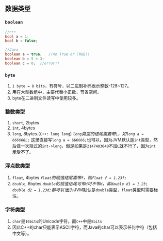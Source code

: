 ## 数据类型

### `boolean`
```cpp
//c++
bool a = 1;
bool b = false;
```
```java
//Java
boolean a = true;   //no True or TRUE!!
boolean b = 5 < 3;
boolean c = 0;  //error!!
```
  
### `byte`
1. `1 byte = 8 bits`，有符号，以二进制补码表示整数-128~127。
2. 用在大型数组中，主要代替小正数，节省空间。
3. byte在二进制文件读写中使用较多。
  
### 整数类型
1. `short`, 2bytes
2. `int`, 4bytes
3. `long`, 8bytes.(`C++: long long`)
   *`long`类型的结尾需要带`L`，如`long a = 666666L;`*
   这里直接写`long a = 666666;`也可以，因为JVM默认是`int`类型，然后做一次隐式的`int->long`，但是如果是`2147483648`不加`L`就不行了，因为`int`承受不了。
    
### 浮点数类型
1. `float`, 4bytes
   *`float`的赋值结尾需带`f`，如`float f = 1.23f;`*
2. `double`, 8bytes
   *`double`的赋值结尾可带`d`可不带`d`，即`double d1 = 1.23; double d2 = 1.23d;`都可以*
   因为JVM默认是`double`类型，`float`类型时需要标注。
  
### 字符类型
1. `char`是`16bits`的Unicode字符，而`C++`中是`8bits`
2. 因此C++的char只能表示ASCII字符，而Java的char可以表示任何字符（包括中文等）。
  
